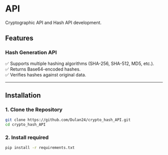 # API  
Cryptographic API and Hash API development.

## Features  

### Hash Generation API
✅ Supports multiple hashing algorithms (SHA-256, SHA-512, MD5, etc.).  
✅ Returns Base64-encoded hashes.  
✅ Verifies hashes against original data.  

---

## Installation  
### 1. Clone the Repository  
```sh
git clone https://github.com/Dulan24/crypto_hash_API.git
cd crypto_hash_API
```
### 2. Install required 
```sh
pip install -r requirements.txt
```

